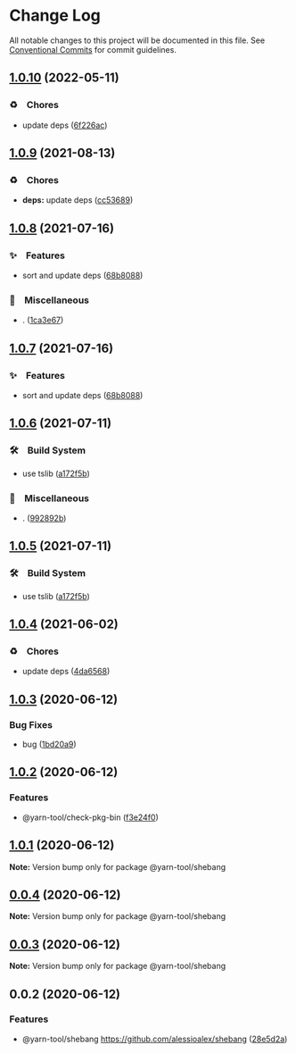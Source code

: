 # Change Log

All notable changes to this project will be documented in this file.
See [Conventional Commits](https://conventionalcommits.org) for commit guidelines.

## [1.0.10](https://github.com/bluelovers/ws-yarn-workspaces/compare/@yarn-tool/shebang@1.0.9...@yarn-tool/shebang@1.0.10) (2022-05-11)


### ♻️　Chores

* update deps ([6f226ac](https://github.com/bluelovers/ws-yarn-workspaces/commit/6f226acfd22f0b213eaa8a84886f8391284b1fcf))





## [1.0.9](https://github.com/bluelovers/ws-yarn-workspaces/compare/@yarn-tool/shebang@1.0.8...@yarn-tool/shebang@1.0.9) (2021-08-13)


### ♻️　Chores

* **deps:** update deps ([cc53689](https://github.com/bluelovers/ws-yarn-workspaces/commit/cc53689dadd1334672807d4737c0e6400b15aba0))





## [1.0.8](https://github.com/bluelovers/ws-yarn-workspaces/compare/@yarn-tool/shebang@1.0.6...@yarn-tool/shebang@1.0.8) (2021-07-16)


### ✨　Features

* sort and update deps ([68b8088](https://github.com/bluelovers/ws-yarn-workspaces/commit/68b80888dade4eb368927afdd50066488014ecbd))


### 🔖　Miscellaneous

* . ([1ca3e67](https://github.com/bluelovers/ws-yarn-workspaces/commit/1ca3e671f12b47170bfdd2f38e9e515f3d63d961))





## [1.0.7](https://github.com/bluelovers/ws-yarn-workspaces/compare/@yarn-tool/shebang@1.0.6...@yarn-tool/shebang@1.0.7) (2021-07-16)


### ✨　Features

* sort and update deps ([68b8088](https://github.com/bluelovers/ws-yarn-workspaces/commit/68b80888dade4eb368927afdd50066488014ecbd))





## [1.0.6](https://github.com/bluelovers/ws-yarn-workspaces/compare/@yarn-tool/shebang@1.0.4...@yarn-tool/shebang@1.0.6) (2021-07-11)


### 🛠　Build System

* use tslib ([a172f5b](https://github.com/bluelovers/ws-yarn-workspaces/commit/a172f5b85b6b74256ebc8707435e0756adfd533a))


### 🔖　Miscellaneous

* . ([992892b](https://github.com/bluelovers/ws-yarn-workspaces/commit/992892bbf110cad2a8ee559521fc64506700e228))





## [1.0.5](https://github.com/bluelovers/ws-yarn-workspaces/compare/@yarn-tool/shebang@1.0.4...@yarn-tool/shebang@1.0.5) (2021-07-11)


### 🛠　Build System

* use tslib ([a172f5b](https://github.com/bluelovers/ws-yarn-workspaces/commit/a172f5b85b6b74256ebc8707435e0756adfd533a))





## [1.0.4](https://github.com/bluelovers/ws-yarn-workspaces/compare/@yarn-tool/shebang@1.0.3...@yarn-tool/shebang@1.0.4) (2021-06-02)


### ♻️　Chores

* update deps ([4da6568](https://github.com/bluelovers/ws-yarn-workspaces/commit/4da65683a914d70a296533568d412df3f9a90e93))





## [1.0.3](https://github.com/bluelovers/ws-yarn-workspaces/compare/@yarn-tool/shebang@1.0.2...@yarn-tool/shebang@1.0.3) (2020-06-12)


### Bug Fixes

* bug ([1bd20a9](https://github.com/bluelovers/ws-yarn-workspaces/commit/1bd20a9e5943182efbde5343c6d103fac5e1d99b))





## [1.0.2](https://github.com/bluelovers/ws-yarn-workspaces/compare/@yarn-tool/shebang@1.0.1...@yarn-tool/shebang@1.0.2) (2020-06-12)


### Features

* @yarn-tool/check-pkg-bin ([f3e24f0](https://github.com/bluelovers/ws-yarn-workspaces/commit/f3e24f09a1f6b2e8f06442b36debe969609478d0))





## [1.0.1](https://github.com/bluelovers/ws-yarn-workspaces/compare/@yarn-tool/shebang@0.0.4...@yarn-tool/shebang@1.0.1) (2020-06-12)

**Note:** Version bump only for package @yarn-tool/shebang





## [0.0.4](https://github.com/bluelovers/ws-yarn-workspaces/compare/@yarn-tool/shebang@0.0.3...@yarn-tool/shebang@0.0.4) (2020-06-12)

**Note:** Version bump only for package @yarn-tool/shebang





## [0.0.3](https://github.com/bluelovers/ws-yarn-workspaces/compare/@yarn-tool/shebang@0.0.2...@yarn-tool/shebang@0.0.3) (2020-06-12)

**Note:** Version bump only for package @yarn-tool/shebang





## 0.0.2 (2020-06-12)


### Features

* @yarn-tool/shebang https://github.com/alessioalex/shebang ([28e5d2a](https://github.com/bluelovers/ws-yarn-workspaces/commit/28e5d2a1aa07732a673c52911c6ef92d276361d4))
